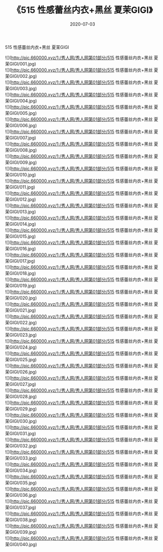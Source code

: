 ﻿---
layout: post
title:  《515 性感蕾丝内衣+黑丝 夏茉GIGI》
date:   2020-07-03
img: http://pic.660000.xyz/1:/秀人网/秀人网第01部分/515 性感蕾丝内衣+黑丝 夏茉GIGI/000.jpg
categories: [美女, 清纯, 唯美]
---

515 性感蕾丝内衣+黑丝 夏茉GIGI

  ![](http://pic.660000.xyz/1:/秀人网/秀人网第01部分/515 性感蕾丝内衣+黑丝 夏茉GIGI/001.jpg) <br> ![](http://pic.660000.xyz/1:/秀人网/秀人网第01部分/515 性感蕾丝内衣+黑丝 夏茉GIGI/002.jpg) <br> ![](http://pic.660000.xyz/1:/秀人网/秀人网第01部分/515 性感蕾丝内衣+黑丝 夏茉GIGI/003.jpg) <br> ![](http://pic.660000.xyz/1:/秀人网/秀人网第01部分/515 性感蕾丝内衣+黑丝 夏茉GIGI/004.jpg) <br> ![](http://pic.660000.xyz/1:/秀人网/秀人网第01部分/515 性感蕾丝内衣+黑丝 夏茉GIGI/005.jpg) <br> ![](http://pic.660000.xyz/1:/秀人网/秀人网第01部分/515 性感蕾丝内衣+黑丝 夏茉GIGI/006.jpg) <br> ![](http://pic.660000.xyz/1:/秀人网/秀人网第01部分/515 性感蕾丝内衣+黑丝 夏茉GIGI/007.jpg) <br> ![](http://pic.660000.xyz/1:/秀人网/秀人网第01部分/515 性感蕾丝内衣+黑丝 夏茉GIGI/008.jpg) <br> ![](http://pic.660000.xyz/1:/秀人网/秀人网第01部分/515 性感蕾丝内衣+黑丝 夏茉GIGI/009.jpg) <br> ![](http://pic.660000.xyz/1:/秀人网/秀人网第01部分/515 性感蕾丝内衣+黑丝 夏茉GIGI/010.jpg) <br> ![](http://pic.660000.xyz/1:/秀人网/秀人网第01部分/515 性感蕾丝内衣+黑丝 夏茉GIGI/011.jpg) <br> ![](http://pic.660000.xyz/1:/秀人网/秀人网第01部分/515 性感蕾丝内衣+黑丝 夏茉GIGI/012.jpg) <br> ![](http://pic.660000.xyz/1:/秀人网/秀人网第01部分/515 性感蕾丝内衣+黑丝 夏茉GIGI/013.jpg) <br> ![](http://pic.660000.xyz/1:/秀人网/秀人网第01部分/515 性感蕾丝内衣+黑丝 夏茉GIGI/014.jpg) <br> ![](http://pic.660000.xyz/1:/秀人网/秀人网第01部分/515 性感蕾丝内衣+黑丝 夏茉GIGI/015.jpg) <br> ![](http://pic.660000.xyz/1:/秀人网/秀人网第01部分/515 性感蕾丝内衣+黑丝 夏茉GIGI/016.jpg) <br> ![](http://pic.660000.xyz/1:/秀人网/秀人网第01部分/515 性感蕾丝内衣+黑丝 夏茉GIGI/017.jpg) <br> ![](http://pic.660000.xyz/1:/秀人网/秀人网第01部分/515 性感蕾丝内衣+黑丝 夏茉GIGI/018.jpg) <br> ![](http://pic.660000.xyz/1:/秀人网/秀人网第01部分/515 性感蕾丝内衣+黑丝 夏茉GIGI/019.jpg) <br> ![](http://pic.660000.xyz/1:/秀人网/秀人网第01部分/515 性感蕾丝内衣+黑丝 夏茉GIGI/020.jpg) <br> ![](http://pic.660000.xyz/1:/秀人网/秀人网第01部分/515 性感蕾丝内衣+黑丝 夏茉GIGI/021.jpg) <br> ![](http://pic.660000.xyz/1:/秀人网/秀人网第01部分/515 性感蕾丝内衣+黑丝 夏茉GIGI/022.jpg) <br> ![](http://pic.660000.xyz/1:/秀人网/秀人网第01部分/515 性感蕾丝内衣+黑丝 夏茉GIGI/023.jpg) <br> ![](http://pic.660000.xyz/1:/秀人网/秀人网第01部分/515 性感蕾丝内衣+黑丝 夏茉GIGI/024.jpg) <br> ![](http://pic.660000.xyz/1:/秀人网/秀人网第01部分/515 性感蕾丝内衣+黑丝 夏茉GIGI/025.jpg) <br> ![](http://pic.660000.xyz/1:/秀人网/秀人网第01部分/515 性感蕾丝内衣+黑丝 夏茉GIGI/026.jpg) <br> ![](http://pic.660000.xyz/1:/秀人网/秀人网第01部分/515 性感蕾丝内衣+黑丝 夏茉GIGI/027.jpg) <br> ![](http://pic.660000.xyz/1:/秀人网/秀人网第01部分/515 性感蕾丝内衣+黑丝 夏茉GIGI/028.jpg) <br> ![](http://pic.660000.xyz/1:/秀人网/秀人网第01部分/515 性感蕾丝内衣+黑丝 夏茉GIGI/029.jpg) <br> ![](http://pic.660000.xyz/1:/秀人网/秀人网第01部分/515 性感蕾丝内衣+黑丝 夏茉GIGI/030.jpg) <br> ![](http://pic.660000.xyz/1:/秀人网/秀人网第01部分/515 性感蕾丝内衣+黑丝 夏茉GIGI/031.jpg) <br> ![](http://pic.660000.xyz/1:/秀人网/秀人网第01部分/515 性感蕾丝内衣+黑丝 夏茉GIGI/032.jpg) <br> ![](http://pic.660000.xyz/1:/秀人网/秀人网第01部分/515 性感蕾丝内衣+黑丝 夏茉GIGI/033.jpg) <br> ![](http://pic.660000.xyz/1:/秀人网/秀人网第01部分/515 性感蕾丝内衣+黑丝 夏茉GIGI/034.jpg) <br> ![](http://pic.660000.xyz/1:/秀人网/秀人网第01部分/515 性感蕾丝内衣+黑丝 夏茉GIGI/035.jpg) <br> ![](http://pic.660000.xyz/1:/秀人网/秀人网第01部分/515 性感蕾丝内衣+黑丝 夏茉GIGI/036.jpg) <br> ![](http://pic.660000.xyz/1:/秀人网/秀人网第01部分/515 性感蕾丝内衣+黑丝 夏茉GIGI/037.jpg) <br> ![](http://pic.660000.xyz/1:/秀人网/秀人网第01部分/515 性感蕾丝内衣+黑丝 夏茉GIGI/038.jpg) <br> ![](http://pic.660000.xyz/1:/秀人网/秀人网第01部分/515 性感蕾丝内衣+黑丝 夏茉GIGI/039.jpg) <br> ![](http://pic.660000.xyz/1:/秀人网/秀人网第01部分/515 性感蕾丝内衣+黑丝 夏茉GIGI/040.jpg) <br>